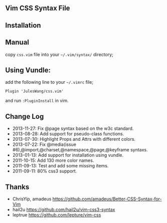 Vim CSS Syntax File
------------

Installation
-------------

## Manual

copy `css.vim` file into your `~/.vim/syntax/` directory;

## Using Vundle:

add the following line to your `~/.vimrc` file;

```
Plugin 'JulesWang/css.vim'
```

and run `:PluginInstall` in vim.

Change Log
------------
* 2013-11-27: Fix @page syntax based on the w3c standard.
* 2013-08-28: Add support for pseudo-class functions.
* 2013-07-30: Highlight Props and Attrs with different colors.
* 2013-07-22: Fix @media(issue #6),@import,@charset,@namespace,@page,@keyframe syntaxs.
* 2013-01-13: Add support for installation using vundle.
* 2011-10-15: Add 130 more color names.
* 2011-09-13: Test and add some missing items.
* 2011-09-11: 80% css3 support.

Thanks
------------
* ChrisYip, amadeus https://github.com/amadeus/Better-CSS-Syntax-for-Vim
* hail2u   https://github.com/hail2u/vim-css3-syntax
* leptrue  https://github.com/lepture/vim-css
